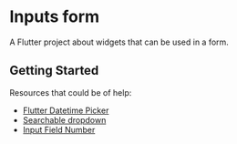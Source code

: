# Inputs form

A Flutter project about widgets that can be used in a form.

## Getting Started

Resources that could be of help:

- [Flutter Datetime Picker](https://pub.dev/packages/flutter_datetime_picker#-readme-tab-)
- [Searchable dropdown](https://pub.dev/packages/searchable_dropdown#-readme-tab-)
- [Input Field Number](https://stackoverflow.com/questions/49577781/how-to-create-number-input-field-in-flutter)

